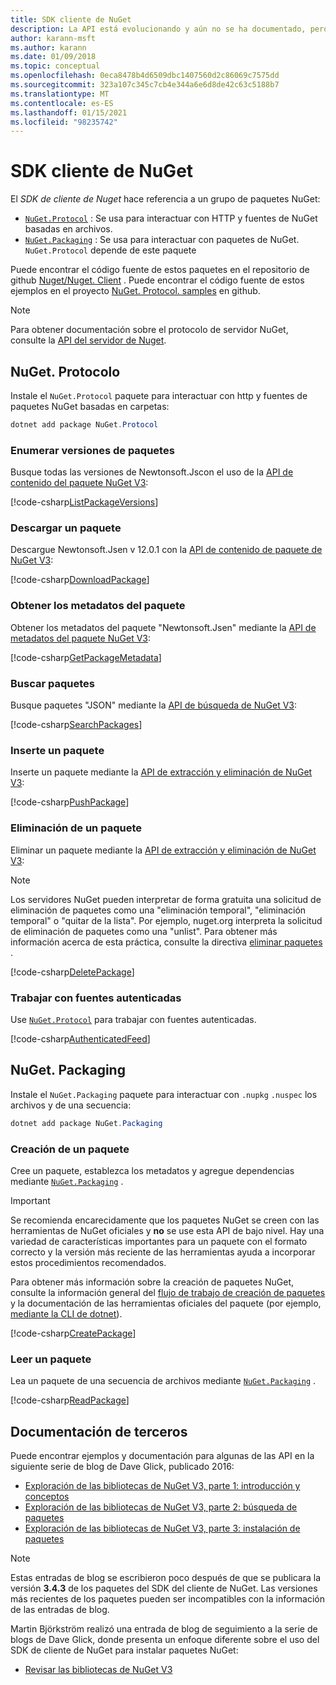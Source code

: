 ```yaml
---
title: SDK cliente de NuGet
description: La API está evolucionando y aún no se ha documentado, pero los ejemplos están disponibles en el blog de David Glick.
author: karann-msft
ms.author: karann
ms.date: 01/09/2018
ms.topic: conceptual
ms.openlocfilehash: 0eca8478b4d6509dbc1407560d2c86069c7575dd
ms.sourcegitcommit: 323a107c345c7cb4e344a6e6d8de42c63c5188b7
ms.translationtype: MT
ms.contentlocale: es-ES
ms.lasthandoff: 01/15/2021
ms.locfileid: "98235742"
---
```

# <a name="nuget-client-sdk"></a>SDK cliente de NuGet

El *SDK de cliente de Nuget* hace referencia a un grupo de paquetes NuGet:

* [`NuGet.Protocol`](https://www.nuget.org/packages/NuGet.Protocol) : Se usa para interactuar con HTTP y fuentes de NuGet basadas en archivos.
* [`NuGet.Packaging`](https://www.nuget.org/packages/NuGet.Packaging) : Se usa para interactuar con paquetes de NuGet. `NuGet.Protocol` depende de este paquete

Puede encontrar el código fuente de estos paquetes en el repositorio de github [Nuget/Nuget. Client](https://github.com/NuGet/NuGet.Client) .
Puede encontrar el código fuente de estos ejemplos en el proyecto [NuGet. Protocol. samples](https://github.com/NuGet/Samples/tree/master/NuGetProtocolSamples) en github.

> [!Note]
> Para obtener documentación sobre el protocolo de servidor NuGet, consulte la [API del servidor de Nuget](~/api/overview.md).

## <a name="nugetprotocol"></a>NuGet. Protocolo

Instale el `NuGet.Protocol` paquete para interactuar con http y fuentes de paquetes NuGet basadas en carpetas:

```ps1
dotnet add package NuGet.Protocol
```

### <a name="list-package-versions"></a>Enumerar versiones de paquetes

Busque todas las versiones de Newtonsoft.Jscon el uso de la [API de contenido del paquete NuGet V3](../api/package-base-address-resource.md#enumerate-package-versions):

[!code-csharp[ListPackageVersions](~/../nuget-samples/NuGetProtocolSamples/Program.cs?name=ListPackageVersions)]

### <a name="download-a-package"></a>Descargar un paquete

Descargue Newtonsoft.Jsen v 12.0.1 con la [API de contenido de paquete de NuGet V3](../api/package-base-address-resource.md):

[!code-csharp[DownloadPackage](~/../nuget-samples/NuGetProtocolSamples/Program.cs?name=DownloadPackage)]

### <a name="get-package-metadata"></a>Obtener los metadatos del paquete

Obtener los metadatos del paquete "Newtonsoft.Jsen" mediante la [API de metadatos del paquete NuGet V3](../api/registration-base-url-resource.md):

[!code-csharp[GetPackageMetadata](~/../nuget-samples/NuGetProtocolSamples/Program.cs?name=GetPackageMetadata)]

### <a name="search-packages"></a>Buscar paquetes

Busque paquetes "JSON" mediante la [API de búsqueda de NuGet V3](../api/search-query-service-resource.md):

[!code-csharp[SearchPackages](~/../nuget-samples/NuGetProtocolSamples/Program.cs?name=SearchPackages)]

### <a name="push-a-package"></a>Inserte un paquete

Inserte un paquete mediante la [API de extracción y eliminación de NuGet V3](../api/package-publish-resource.md):

[!code-csharp[PushPackage](~/../nuget-samples/NuGetProtocolSamples/Program.cs?name=PushPackage)]

### <a name="delete-a-package"></a>Eliminación de un paquete

Eliminar un paquete mediante la [API de extracción y eliminación de NuGet V3](../api/package-publish-resource.md):

> [!Note]
> Los servidores NuGet pueden interpretar de forma gratuita una solicitud de eliminación de paquetes como una "eliminación temporal", "eliminación temporal" o "quitar de la lista".
> Por ejemplo, nuget.org interpreta la solicitud de eliminación de paquetes como una "unlist". Para obtener más información acerca de esta práctica, consulte la directiva [eliminar paquetes](../nuget-org/policies/deleting-packages.md) .

[!code-csharp[DeletePackage](~/../nuget-samples/NuGetProtocolSamples/Program.cs?name=DeletePackage)]

### <a name="work-with-authenticated-feeds"></a>Trabajar con fuentes autenticadas

Use [`NuGet.Protocol`](https://www.nuget.org/packages/NuGet.Protocol) para trabajar con fuentes autenticadas.

[!code-csharp[AuthenticatedFeed](~/../nuget-samples/NuGetProtocolSamples/Program.cs?name=AuthenticatedFeed)]

## <a name="nugetpackaging"></a>NuGet. Packaging

Instale el `NuGet.Packaging` paquete para interactuar con `.nupkg` `.nuspec` los archivos y de una secuencia:

```ps1
dotnet add package NuGet.Packaging
```

### <a name="create-a-package"></a>Creación de un paquete

Cree un paquete, establezca los metadatos y agregue dependencias mediante [`NuGet.Packaging`](https://www.nuget.org/packages/NuGet.Packaging) .

> [!IMPORTANT]
> Se recomienda encarecidamente que los paquetes NuGet se creen con las herramientas de NuGet oficiales y **no** se use esta API de bajo nivel. Hay una variedad de características importantes para un paquete con el formato correcto y la versión más reciente de las herramientas ayuda a incorporar estos procedimientos recomendados.
> 
> Para obtener más información sobre la creación de paquetes NuGet, consulte la información general del [flujo de trabajo de creación de paquetes](../create-packages/overview-and-workflow.md) y la documentación de las herramientas oficiales del paquete (por ejemplo, [mediante la CLI de dotnet](../create-packages/creating-a-package-dotnet-cli.md)).

[!code-csharp[CreatePackage](~/../nuget-samples/NuGetProtocolSamples/Program.cs?name=CreatePackage)]

### <a name="read-a-package"></a>Leer un paquete

Lea un paquete de una secuencia de archivos mediante [`NuGet.Packaging`](https://www.nuget.org/packages/NuGet.Packaging) .

[!code-csharp[ReadPackage](~/../nuget-samples/NuGetProtocolSamples/Program.cs?name=ReadPackage)]

## <a name="third-party-documentation"></a>Documentación de terceros

Puede encontrar ejemplos y documentación para algunas de las API en la siguiente serie de blog de Dave Glick, publicado 2016:

- [Exploración de las bibliotecas de NuGet V3, parte 1: introducción y conceptos](http://daveaglick.com/posts/exploring-the-nuget-v3-libraries-part-1)
- [Exploración de las bibliotecas de NuGet V3, parte 2: búsqueda de paquetes](http://daveaglick.com/posts/exploring-the-nuget-v3-libraries-part-2)
- [Exploración de las bibliotecas de NuGet V3, parte 3: instalación de paquetes](http://daveaglick.com/posts/exploring-the-nuget-v3-libraries-part-3)

> [!Note]
> Estas entradas de blog se escribieron poco después de que se publicara la versión **3.4.3** de los paquetes del SDK del cliente de NuGet.
> Las versiones más recientes de los paquetes pueden ser incompatibles con la información de las entradas de blog.

Martin Björkström realizó una entrada de blog de seguimiento a la serie de blogs de Dave Glick, donde presenta un enfoque diferente sobre el uso del SDK de cliente de NuGet para instalar paquetes NuGet:

- [Revisar las bibliotecas de NuGet V3](https://martinbjorkstrom.com/posts/2018-09-19-revisiting-nuget-client-libraries)

